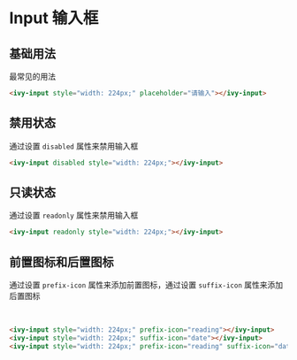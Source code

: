 # Input 输入框

## 基础用法

最常见的用法

<ivy-input id="input1" style="width: 224px;" placeholder="请输入"></ivy-input>

```html
<ivy-input style="width: 224px;" placeholder="请输入"></ivy-input>
```

## 禁用状态

通过设置 `disabled` 属性来禁用输入框

<ivy-input disabled style="width: 224px;"></ivy-input>

```html
<ivy-input disabled style="width: 224px;"></ivy-input>
```

## 只读状态

通过设置 `readonly` 属性来禁用输入框

<ivy-input readonly style="width: 224px;"></ivy-input>

```html
<ivy-input readonly style="width: 224px;"></ivy-input>
```

## 前置图标和后置图标

通过设置 `prefix-icon` 属性来添加前置图标，通过设置 `suffix-icon` 属性来添加后置图标

<ivy-input style="width: 224px;" prefix-icon="reading"></ivy-input>
&nbsp;
<ivy-input style="width: 224px;" suffix-icon="date"></ivy-input>
&nbsp;
<ivy-input style="width: 224px;" prefix-icon="reading" suffix-icon="date"></ivy-input>

```html
<ivy-input style="width: 224px;" prefix-icon="reading"></ivy-input>
<ivy-input style="width: 224px;" suffix-icon="date"></ivy-input>
<ivy-input style="width: 224px;" prefix-icon="reading" suffix-icon="date"></ivy-input>
```

<script setup>
import { onMounted } from 'vue';
onMounted(()=>{
    document.getElementById('input1').addEventListener('change', ev=>{
        console.log(ev, this.value)
    })
})
</script>
